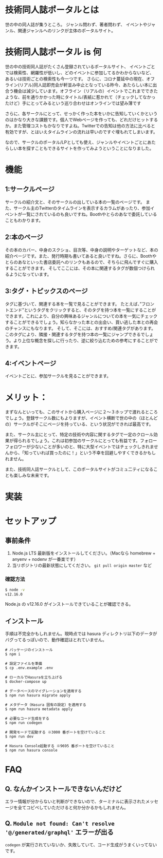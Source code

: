 # 技術同人誌ポータルとは
世の中の同人誌が集うところ。
ジャンル問わず、著者問わず、
イベントやジャンル、関連ジャンルへのリンクが主体のポータルサイト。

# 技術同人誌ポータル is 何
世の中の技術同人誌がたくさん登録されているポータルサイト、
イベントごとでは検索性、網羅性が低いし、どのイベントに参加してるかわからないなど、
あるいは技術ごとの検索性も今一つです。
さらに、コロナ蔓延中の現在、オフライン(リアル)同人誌即売会が軒並み中止となっている昨今、あたらしい本に出合う機会は減少しています。オフライン（リアルの）イベントでこれまでできたような、前を通りかかった時にタイトル/表紙に惹かれて（チェックしてなかったけど）手にとってみるという巡り合わせはオンラインでは望み薄です

さらに、各サークルにとって、せっかく作った本をいかに告知していくかというのはかなり大きな課題です。個人でWebページを作っても、どれだけヒットするか。また管理コストもかなりですよね。Twitterでの告知は他の方法に比べると有効ですが、とはいえタイムラインの流れは早いのですぐ埋もれてしまいます。

なので、サークルのポータル/LPとしても使え、ジャンルやイベントごとにあたらしい本を探すこともできるサイトを作ってみようということになりました。

# 機能

## 1:サークルページ

サークルの紹介文と、そのサークルの出している本の一覧のページです。
また、サークル主のTwitterのタイムラインを表示するカラムがあったり、参加イベントが一覧にされているのも良いですね。Boothやとらのあなで委託していることもわかります。

## 2:本のページ

その本のカバー、中身のスクショ、目次等、中身の説明やターゲットなど、本の紹介ページです。また、発行時期も書いてあると良いですね。さらに、Boothやとらのあなといった書店委託へのリンクもあるので、そちらに飛んですぐに購入することができます。
そしてここには、その本に関連するタグが数個つけられるようになっています。

## 3:タグ・トピックスのページ

タグに基づいて、関連する本を一覧で見ることができます。
たとえば、”フロントエンド”というタグをクリックすると、そのタグを持つ本を一覧にすることができます。これにより、自分の興味あるジャンルについての本を一気にチェックすることができるでしょう。知らなかった本との出会い、買い逃した本との再会のチャンスにもなります。
そして、そこには、おすすめ/関連タグがあります。このタグにより、隣接・関連するタグを持つ本の一覧にジャンプできるでしょう。より上位な概念を探しに行ったり、逆に絞り込むための参考にすることができます。

## 4:イベントページ

イベントごとに、参加サークルを見ることができます。

# メリット：
まずなんといっても、このサイトから購入ページに２〜３ホップで渡れるところでしょう。登録サークル数にもよりますが、イベント横断で世の中の（ほとんどの）サークルがそこにページを持っている、という状況ができれば最高です。

また、サークル主にとって、特定の技術や内容に関するタグで一定のクロール効果が得られるでしょう。これは初参加のサークルにとっても有益です。フォローフォロワーが少ないことが多いのと、特に大型イベントではチェックしきれませんから、「知っていれば買ったのに！」という不幸を回避しやすくできるかもしれません。

また、技術同人誌サークルとして、このポータルサイトがコミュ二ティになることも楽しみな未来です。

# 実装

# セットアップ

## 事前条件

1. Node.js LTS 最新版をインストールしてください。（Macなら homebrew + anyenv + nodenv が一番楽です）
2. 当リポジトリの最新状態にしてください。 `git pull origin master` など

### 確認方法

```sh
$ node -v
v12.16.0
```

Node.js の v12.16.0 がインストールできていることが確認できる。

## インストール

手順は不完全かもしれません。現時点では hasura ディレクトリ以下のデータがバグってるっぽいので、動作確認はとれていません。

```
# パッケージのインストール
$ npm i
```

```
# 設定ファイルを準備
$ cp .env.example .env
```

```
# ローカルでHasuraを立ち上げる
$ docker-compose up
```

```
# データベースのマイグレーションを適用する
$ npm run hasura migrate apply

# メタデータ（Hasura 固有の設定）を適用する
$ npm run hasura metadata apply
```

```
# 必要なコード生成をする
$ npm run codegen
```

```
# 開発モードで起動する ※3000 番ポートを空けていること
$ npm run dev
```

```
# Hasura Console起動する ※9695 番ポートを空けていること
$ npm run hasura console
```

# FAQ

## Q. なんかインストールできないんだけど

エラー情報が分からないと判断ができないので、ターミナルに表示されたメッセージを全てコピペしていただけると何か分かるかもしれません。

## Q. `Module not found: Can't resolve '@/generated/graphql'` エラーが出る

`codegen` が実行されていないか、失敗していて、コード生成がうまくいってないです。
